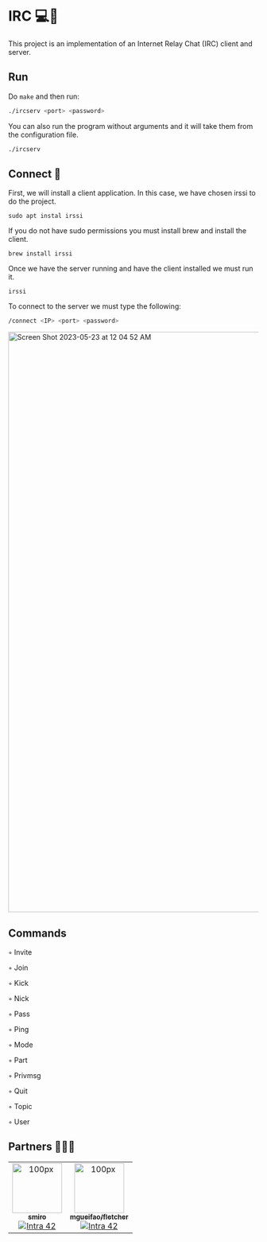 # IRC 💻💬

This project is an implementation of an Internet Relay Chat (IRC) client and server.

## Run

Do ```make``` and then run:

```bash
./ircserv <port> <password>
```

You can also run the program without arguments and it will take them from the configuration file.

```bash
./ircserv
```

## Connect 📶

First, we will install a client application. In this case, we have chosen irssi to do the project.

```sudo apt instal irssi```

If you do not have sudo permissions you must install brew and install the client.

```brew install irssi```

Once we have the server running and have the client installed we must run it.

```irssi```

To connect to the server we must type the following:

```bash
/connect <IP> <port> <password> 
```

<img width="1167" alt="Screen Shot 2023-05-23 at 12 04 52 AM" src="https://github.com/gemartin99/ft_irc/assets/66915274/3f436ae0-22aa-4d96-ae80-20cf412742ff">

## Commands

◦ Invite

◦ Join

◦ Kick

◦ Nick

◦ Pass

◦ Ping

◦ Mode

◦ Part

◦ Privmsg

◦ Quit

◦ Topic

◦ User

## Partners 👨🏻‍💻

<table>
  <tr>
    <td align="center"><a href="https://github.com/sebamiro/"><img src="https://avatars.githubusercontent.com/u/88943673?v=4" width="100px;" alt="100px"/><br /><sub><b>smiro</b></sub></a><br /><a href="https://profile.intra.42.fr/users/smiro" title="Intra 42"><img src="https://img.shields.io/badge/Barcelona-FFFFFF?style=plastic&logo=42&logoColor=000000" alt="Intra 42"/></a></td>
    <td align="center"><a href="https://github.com/fletcher97/"><img src="https://avatars.githubusercontent.com/u/9729490?v=4" width="100px;" alt="100px"/><br /><sub><b>mgueifao/fletcher</b></sub></a><br /><a href="https://profile.intra.42.fr/users/mgueifao" title="Intra 42"><img src="https://img.shields.io/badge/Barcelona-FFFFFF?style=plastic&logo=42&logoColor=000000" alt="Intra 42"/></a></td>
  </tr>
</table>
